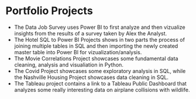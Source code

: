 # Portfolio Projects
* The Data Job Survey uses Power BI to first analyze and then vizualize insights from the results of a survey taken by Alex the Analyst.
* The Hotel SQL to Power BI Projects shows in two parts the process of joining multiple tables in SQL and then importing the newly created master table into Power BI for vizualization/analysis.
* The Movie Correlations Project showcases some fundamental data cleaning, analysis and visualiation in Python.
* The Covid Project showcases some exploratory analysis in SQL, while the Nashville Housing Project showcases data cleaning in SQL.
* The Tableau project contains a link to a Tableau Public Dashboard that analyzes some really interesting data on airplane collisions with wildlife. 

